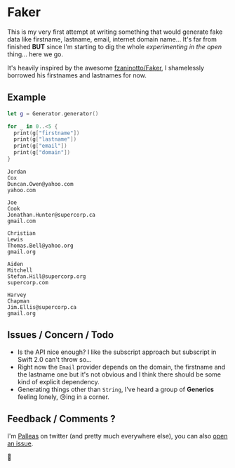 # Faker

This is my very first attempt at writing something that would generate fake data like firstname, lastname,
email, internet domain name... It's far from finished **BUT** since I'm starting to dig the whole 
*experimenting in the open* thing... here we go. 

It's heavily inspired by the awesome [fzaninotto/Faker](https://github.com/fzaninotto/Faker), I shamelessly 
borrowed his firstnames and lastnames for now. 

## Example

```swift
let g = Generator.generator()

for _ in 0..<5 {
  print(g["firstname"])
  print(g["lastname"])
  print(g["email"])
  print(g["domain"])
}
```

```
Jordan
Cox
Duncan.Owen@yahoo.com
yahoo.com

Joe
Cook
Jonathan.Hunter@supercorp.ca
gmail.com

Christian
Lewis
Thomas.Bell@yahoo.org
gmail.org

Aiden
Mitchell
Stefan.Hill@supercorp.org
supercorp.com

Harvey
Chapman
Jim.Ellis@supercorp.ca
gmail.org
```

## Issues / Concern / Todo

* Is the API nice enough? I like the subscript approach but subscript in Swift 2.0 can't throw so... 
* Right now the `Email` provider depends on the domain, the firstname and the lastname one but it's not obvious and I think there should be some kind of explicit dependency.
* Generating things other than `String`, I've heard a group of **Generics** feeling lonely, :cry:ing in a corner.

## Feedback / Comments ?

I'm [Palleas](https://twitter.com/palleas) on twitter (and pretty much everywhere else), you can also [open
an issue](https://github.com/Palleas/Faker/issues).

:lollipop:
